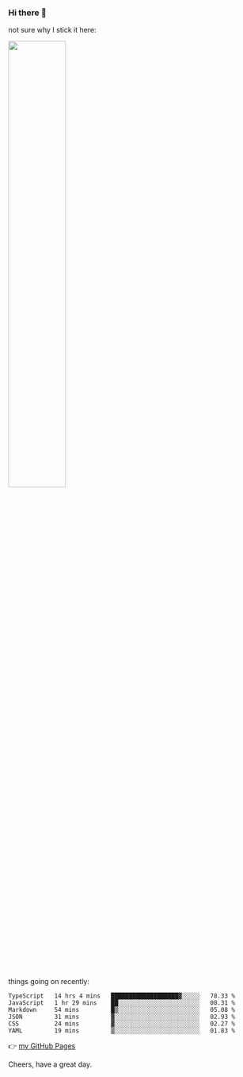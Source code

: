 ### Hi there 👋

not sure why I stick it here:

[<img width="48%" src="https://github-readme-stats.vercel.app/api?username=ykzhukian&show_icons=true&theme=dracula">](https://github.com/anuraghazra/github-readme-stats)


things going on recently:

<!--START_SECTION:waka-->

```text
TypeScript   14 hrs 4 mins   ███████████████████▓░░░░░   78.33 %
JavaScript   1 hr 29 mins    ██░░░░░░░░░░░░░░░░░░░░░░░   08.31 %
Markdown     54 mins         █▒░░░░░░░░░░░░░░░░░░░░░░░   05.08 %
JSON         31 mins         ▓░░░░░░░░░░░░░░░░░░░░░░░░   02.93 %
CSS          24 mins         ▓░░░░░░░░░░░░░░░░░░░░░░░░   02.27 %
YAML         19 mins         ▒░░░░░░░░░░░░░░░░░░░░░░░░   01.83 %
```

<!--END_SECTION:waka-->

👉 [my GitHub Pages](https://ykzhukian.github.io)

Cheers, have a great day.

